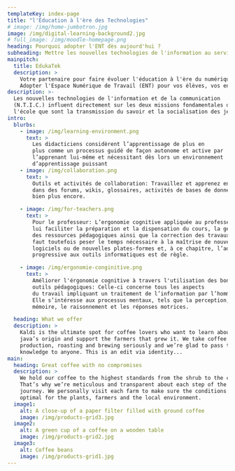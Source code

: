 ```yaml
---
templateKey: index-page
title: "l'Éducation à l'ère des Technologies"
# image: /img/home-jumbotron.jpg
image: /img/digital-learning-background2.jpg
# full_image: /img/moodle-homepage.png
heading: Pourquoi adopter l'ENT dès aujourd'hui ?
subheading: Mettre les nouvelles technologies de l'information au service de l'éducation
mainpitch:
  title: EdukaTek
  description: >
    Votre partenaire pour faire évoluer l'éducation à l'ère du numérique. 
    Adopter l'Espace Numérique de Travail (ENT) pour vos élèves, vos enseignants et même les parents.
description: >-
  Les nouvelles technologies de l'information et de la communication
  (N.T.I.C.) influent directement sur les deux missions fondamentales de
  l'école que sont la transmission du savoir et la socialisation des jeunes.
intro:
  blurbs:
    - image: /img/learning-environment.png
      text: >
        Les didacticiens considèrent l’apprentissage de plus en
        plus comme un processus guidé de façon autonome et active par
        l’apprenant lui-même et nécessitant dès lors un environnement
        d’apprentissage puissant
    - image: /img/collaboration.png
      text: >
        Outils et activités de collaboration: Travaillez et apprenez ensemble
        dans des forums, wikis, glossaires, activités de bases de données, et
        bien plus encore.

    - image: /img/for-teachers.png
      text: >
        Pour le professeur: L’ergonomie cognitive appliquée au professeur doit
        lui faciliter la préparation et la dispensation du cours, la gestion
        des ressources pédagogiques ainsi que la correction des travaux. Il
        faut toutefois peser le temps nécessaire à la maîtrise de nouveaux
        logiciels ou de nouvelles plates-formes et, à ce chapitre, l’adaptation
        progressive aux outils informatiques est de règle.

    - image: /img/ergonomie-conginitive.png
      text: >
        Améliorer l'érgonomie cognitive à travers l'utilisation des bons
        outils pédagogiques: Celle-ci concerne tous les aspects
        du travail impliquant un traitement de l’information par l’homme.
        Elle s’intéresse aux processus mentaux, tels que la perception, la
        mémoire, le raisonnement et les réponses motrices.

  heading: What we offer
  description: >
    Kaldi is the ultimate spot for coffee lovers who want to learn about their
    java’s origin and support the farmers that grew it. We take coffee
    production, roasting and brewing seriously and we’re glad to pass that
    knowledge to anyone. This is an edit via identity...
main:
  heading: Great coffee with no compromises
  description: >
    We hold our coffee to the highest standards from the shrub to the cup.
    That’s why we’re meticulous and transparent about each step of the coffee’s
    journey. We personally visit each farm to make sure the conditions are
    optimal for the plants, farmers and the local environment.
  image1:
    alt: A close-up of a paper filter filled with ground coffee
    image: /img/products-grid3.jpg
  image2:
    alt: A green cup of a coffee on a wooden table
    image: /img/products-grid2.jpg
  image3:
    alt: Coffee beans
    image: /img/products-grid1.jpg
---
```

